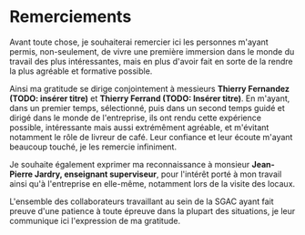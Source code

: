 # Remerciements

Avant toute chose, je souhaiterai remercier ici les personnes m'ayant permis, non-seulement, de vivre une première immersion dans le monde du travail des plus intéressantes, mais en plus d'avoir fait en sorte de la rendre la plus agréable et formative possible. 

Ainsi ma gratitude se dirige conjointement à messieurs **Thierry Fernandez (TODO: insérer titre)** et **Thierry Ferrand (TODO: Insérer titre)**. En m'ayant, dans un premier temps, sélectionné, puis dans un second temps guidé et dirigé dans le monde de l'entreprise, ils ont rendu cette expérience possible, intéressante mais aussi extrémêment agréable, et m'évitant notamment le rôle de livreur de café. Leur confiance et leur écoute m'ayant beaucoup touché, je les remercie infiniment.  

Je souhaite également exprimer ma reconnaissance à monsieur **Jean-Pierre Jardry, enseignant superviseur**, pour l'intérêt porté à mon travail ainsi qu'à l'entreprise en elle-même, notamment lors de la visite des locaux. 

L'ensemble des collaborateurs travaillant au sein de la SGAC ayant fait preuve d'une patience à toute épreuve dans la plupart des situations, je leur communique ici l'expression de ma gratitude. 